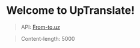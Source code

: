 ﻿# Welcome to UpTranslate!

> API: [From-to.uz](https://from-to.uz/api-docs)

> Content-length: 5000
